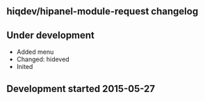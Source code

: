 hiqdev/hipanel-module-request changelog
---------------------------------------

## Under development

- Added menu
- Changed: hideved
- Inited

## Development started 2015-05-27

